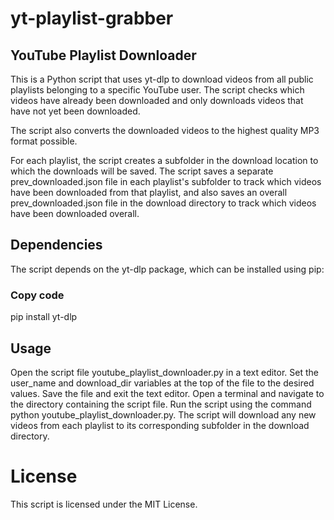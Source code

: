 # yt-playlist-grabber

## YouTube Playlist Downloader
This is a Python script that uses yt-dlp to download videos from all public playlists belonging to a specific YouTube user. The script checks which videos have already been downloaded and only downloads videos that have not yet been downloaded.

The script also converts the downloaded videos to the highest quality MP3 format possible.

For each playlist, the script creates a subfolder in the download location to which the downloads will be saved. The script saves a separate prev_downloaded.json file in each playlist's subfolder to track which videos have been downloaded from that playlist, and also saves an overall prev_downloaded.json file in the download directory to track which videos have been downloaded overall.

## Dependencies
The script depends on the yt-dlp package, which can be installed using pip:

### Copy code
pip install yt-dlp

## Usage
Open the script file youtube_playlist_downloader.py in a text editor.
Set the user_name and download_dir variables at the top of the file to the desired values.
Save the file and exit the text editor.
Open a terminal and navigate to the directory containing the script file.
Run the script using the command python youtube_playlist_downloader.py.
The script will download any new videos from each playlist to its corresponding subfolder in the download directory.

# License
This script is licensed under the MIT License.
